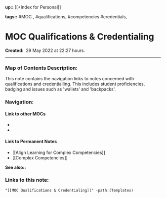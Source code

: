 **up::** [[+Index for Personal]]

**tags::** #MOC , #qualifications, #competencies #credentials, 

# MOC Qualifications & Credentialing

**Created:**  29 May 2022 at  22:27 hours.

___
### Map of Contents Description:
This note contains the navigation links to notes concerned with qualifications and credentialling. This includes student proficiencies, badging and issues such as 'wallets' and 'backpacks'.



### Navigation:
#### Link to other MOCs
- 
- 

#### Link to Permanent Notes
- [[Align Learning for Complex Competencies]]
- [[Complex Competencies]]


**See also::** 

### Links to this note:
```query
"[[MOC Qualifications & Credentialing]]" -path:(Templates) 
```
